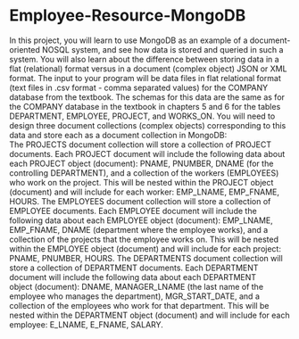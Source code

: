 # Employee-Resource-MongoDB

In this project, you will learn to use MongoDB as an example of a document-oriented NOSQL system, and see how data is stored and queried in such a system. You will also learn about the difference between storing data in a flat (relational) format versus in a document (complex object) JSON or XML format.
The input to your program will be data files in flat relational format (text files in .csv format - comma separated values) for the COMPANY database from the textbook. The schemas for this data are the same as for the COMPANY database in the textbook in chapters 5 and 6 for the tables DEPARTMENT, EMPLOYEE, PROJECT, and WORKS_ON. You will need to design three document collections (complex objects) corresponding to this data and store each as a document collection in MongoDB:
 
The PROJECTS document collection will store a collection of PROJECT documents. Each PROJECT document will include the following data about each PROJECT object (document): PNAME, PNUMBER, DNAME (for the controlling DEPARTMENT), and a collection of the workers (EMPLOYEES) who work on the project. This will be nested within the PROJECT object (document) and will include for each worker: EMP_LNAME, EMP_FNAME, HOURS.
The EMPLOYEES document collection will store a collection of EMPLOYEE documents. Each EMPLOYEE document will include the following data about each EMPLOYEE object (document): EMP_LNAME, EMP_FNAME, DNAME (department where the employee works), and a collection of the projects that the employee works on. This will be nested within the EMPLOYEE object (document) and will include for each project: PNAME, PNUMBER, HOURS.
The DEPARTMENTS document collection will store a collection of DEPARTMENT documents. Each DEPARTMENT document will include the following data about each DEPARTMENT object (document): DNAME, MANAGER_LNAME (the last name of the employee who manages the department), MGR_START_DATE, and a collection of the employees who work for that department. This will be nested within the DEPARTMENT object (document) and will include for each employee: E_LNAME, E_FNAME, SALARY.
